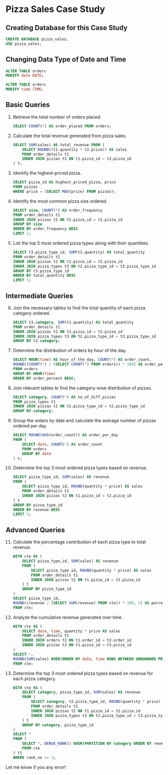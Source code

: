 # Pizza Sales Case Study

## Creating Database for this Case Study
```sql
CREATE DATABASE pizza_sales;
USE pizza_sales;
```

## Changing Data Type of Date and Time
```sql
ALTER TABLE orders 
MODIFY date DATE;

ALTER TABLE orders 
MODIFY time TIME;
```

## Basic Queries

1. Retrieve the total number of orders placed.
    ```sql
    SELECT COUNT(*) AS order_placed FROM orders;
    ```

2. Calculate the total revenue generated from pizza sales.
    ```sql
    SELECT SUM(sales) AS total_revenue FROM (
        SELECT ROUND((t1.quantity * t2.price)) AS sales  
        FROM order_details t1 
        INNER JOIN pizzas t2 ON t1.pizza_id = t2.pizza_id
    ) t;
    ```

3. Identify the highest-priced pizza.
    ```sql
    SELECT pizza_id AS highest_priced_pizza, price 
    FROM pizzas 
    WHERE price = (SELECT MAX(price) FROM pizzas);
    ```

4. Identify the most common pizza size ordered.
    ```sql
    SELECT size, COUNT(*) AS order_frequency 
    FROM order_details t1
    INNER JOIN pizzas t2 ON t1.pizza_id = t2.pizza_id
    GROUP BY size 
    ORDER BY order_frequency DESC 
    LIMIT 1;
    ```

5. List the top 5 most ordered pizza types along with their quantities.
    ```sql
    SELECT t3.pizza_type_id, SUM(t1.quantity) AS total_quantity
    FROM order_details t1
    INNER JOIN pizzas t2 ON t1.pizza_id = t2.pizza_id 
    INNER JOIN pizza_types t3 ON t2.pizza_type_id = t3.pizza_type_id 
    GROUP BY t3.pizza_type_id
    ORDER BY total_quantity DESC
    LIMIT 5;
    ```

## Intermediate Queries

6. Join the necessary tables to find the total quantity of each pizza category ordered.
    ```sql
    SELECT t3.category, SUM(t1.quantity) AS total_quantity
    FROM order_details t1
    INNER JOIN pizzas t2 ON t1.pizza_id = t2.pizza_id 
    INNER JOIN pizza_types t3 ON t2.pizza_type_id = t3.pizza_type_id 
    GROUP BY t3.category;
    ```

7. Determine the distribution of orders by hour of the day.
    ```sql
    SELECT HOUR(time) AS hour_of_the_day, COUNT(*) AS order_count, 
    ROUND((COUNT(*) / (SELECT COUNT(*) FROM orders)) * 100) AS order_percent
    FROM orders 
    GROUP BY HOUR(time) 
    ORDER BY order_percent DESC;
    ```

8. Join relevant tables to find the category-wise distribution of pizzas.
    ```sql
    SELECT category, COUNT(*) AS no_of_diff_pizzas 
    FROM pizza_types t1
    INNER JOIN pizzas t2 ON t1.pizza_type_id = t2.pizza_type_id
    GROUP BY category;
    ```

9. Group the orders by date and calculate the average number of pizzas ordered per day.
    ```sql
    SELECT ROUND(AVG(order_count)) AS order_per_day 
    FROM (
        SELECT date, COUNT(*) AS order_count  
        FROM orders 
        GROUP BY date 
    ) t;
    ```

10. Determine the top 3 most ordered pizza types based on revenue.
    ```sql
    SELECT pizza_type_id, SUM(sales) AS revenue  
    FROM (
        SELECT pizza_type_id, ROUND(quantity * price) AS sales 
        FROM order_details t1 
        INNER JOIN pizzas t2 ON t1.pizza_id = t2.pizza_id 
    ) t
    GROUP BY pizza_type_id
    ORDER BY revenue DESC 
    LIMIT 3;
    ```

## Advanced Queries

11. Calculate the percentage contribution of each pizza type to total revenue.
    ```sql
    WITH cte AS (
        SELECT pizza_type_id, SUM(sales) AS revenue   
        FROM (
            SELECT pizza_type_id, ROUND(quantity * price) AS sales 
            FROM order_details t1 
            INNER JOIN pizzas t2 ON t1.pizza_id = t2.pizza_id 
        ) t
        GROUP BY pizza_type_id
    ) 
    SELECT pizza_type_id, 
    ROUND((revenue / (SELECT SUM(revenue) FROM cte)) * 100, 2) AS percent_sales 
    FROM cte;
    ```

12. Analyze the cumulative revenue generated over time.
    ```sql
    WITH cte AS (
        SELECT date, time, quantity * price AS sales
        FROM order_details t1 
        INNER JOIN orders t2 ON t1.order_id = t2.order_id
        INNER JOIN pizzas t3 ON t1.pizza_id = t3.pizza_id 
    ) 
    SELECT *, 
    ROUND(SUM(sales) OVER(ORDER BY date, time ROWS BETWEEN UNBOUNDED PRECEDING AND CURRENT ROW), 2) AS cumulative_revenue
    FROM cte;
    ```

13. Determine the top 3 most ordered pizza types based on revenue for each pizza category.
    ```sql
    WITH cte AS (
        SELECT category, pizza_type_id, SUM(sales) AS revenue 
        FROM (
            SELECT category, t2.pizza_type_id, ROUND(quantity * price) AS sales 
            FROM order_details t1 
            INNER JOIN pizzas t2 ON t1.pizza_id = t2.pizza_id
            INNER JOIN pizza_types t3 ON t2.pizza_type_id = t3.pizza_type_id 
        ) t
        GROUP BY category, pizza_type_id 
    ) 
    SELECT * 
    FROM (
        SELECT *, DENSE_RANK() OVER(PARTITION BY category ORDER BY revenue DESC) AS rank_no 
        FROM cte 
    ) t1
    WHERE rank_no <= 3;
    ```

Let me know if you any error! 